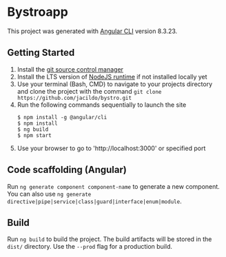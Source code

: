 # Bystroapp

This project was generated with [Angular CLI](https://github.com/angular/angular-cli) version 8.3.23.

## Getting Started
1. Install the [git source control manager](https://git-scm.com/)
1. Install the LTS version of [NodeJS runtime](https://nodejs.org/en/) if not installed locally yet
1. Use your terminal (Bash, CMD) to navigate to your projects directory and clone the project with the command `git clone https://github.com/jacildo/bystro.git`
1. Run the following commands sequentially to launch the site
    ```
    $ npm install -g @angular/cli
    $ npm install
    $ ng build
    $ npm start
    ```
1. Use your browser to go to 'http://localhost:3000' or specified port

## Code scaffolding (Angular)

Run `ng generate component component-name` to generate a new component. You can also use `ng generate directive|pipe|service|class|guard|interface|enum|module`.

## Build

Run `ng build` to build the project. The build artifacts will be stored in the `dist/` directory. Use the `--prod` flag for a production build.

